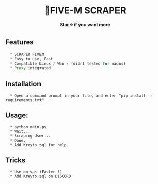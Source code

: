 <h1 align="center">💎FIVE-M SCRAPER</h1>

<p align='center'>
  <b>Star ⭐ if you want more</b><br>
</p>


## Features
```js
  * SCRAPER FIVEM
  * Easy to use, Fast
  * Compatible Linux / Win / (didnt tested for macos)
  * Proxy integrated
```

## Installation
```
  * Open a command prompt in your file, and enter "pip install -r requirements.txt"
```

##  Usage:
```
  * python main.py
  * Wait...
  * Scraping User...
  * Done.
  * Add Kreyto.sql for help.
```

## Tricks
```
  * Use on vps (Faster !)
  * Add Kreyto.sql on DISCORD
```
